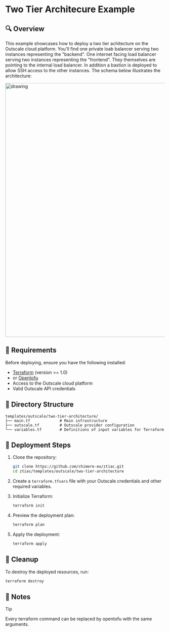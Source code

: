 # Two Tier Architecure Example

## 🔍 Overview

This example showcases how to deploy a two tier achitecture on the Outscale cloud platform.
You'll find one private loab balancer serving two instances representing the "backend". One internet facing load balancer serving two instances representing the "frontend". They themselves are pointing to the internal  load balancer.
In addition a bastion is deployed to allow SSH access to the other instances.
The schema below illustrates the architecture:

 <img src="../../docs/images/two_tier_architecture.png" alt="drawing" width="800"/>


## 🧾 Requirements

Before deploying, ensure you have the following installed:

- [Terraform](https://www.terraform.io/downloads.html) (version >= 1.0)
- or [Opentofu](https://github.com/opentofu/opentofu)
- Access to the Outscale cloud platform
- Valid Outscale API credentials

## 📁 Directory Structure

```
templates/outscale/two-tier-architecture/
├── main.tf             # Main infrastructure
├── outscale.tf         # Outscale provider configuration
└── variables.tf        # Definitions of input variables for Terraform
```

## 🚀 Deployment Steps

1. Clone the repository:
   ```bash
   git clone https://github.com/chimere-eu/ztiac.git
   cd ztiac/templates/outscale/two-tier-architecture
   ```

2. Create a `terraform.tfvars` file with your Outscale credentials and other required variables.


3. Initialize Terraform:
   ```bash
   terraform init
   ```

4. Preview the deployment plan:
   ```bash
   terraform plan
   ```

5. Apply the deployment:
   ```bash
   terraform apply
   ```


## 🧹 Cleanup

To destroy the deployed resources, run:
```bash
terraform destroy
```

## 📌 Notes

>[!TIP]
> Every terraform command can be replaced by opentofu with the same arguments.
